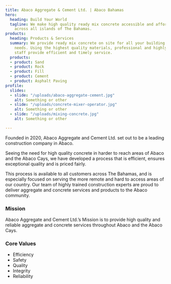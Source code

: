 ```yaml
---
title: Abaco Aggregate & Cement Ltd. | Abaco Bahamas
hero:
  heading: Build Your World
  tagline: We make high quality ready mix concrete accessible and affordable for clients
    across all islands of The Bahamas.
products:
  heading: Products & Services
  summary: We provide ready mix concrete on site for all your building and construction
    needs. Using the highest quality materials, professional and highly qualified
    staff provide efficient and timely service.
  products:
  - product: Sand
  - product: Rock
  - product: Fill
  - product: Cement
  - product: Asphalt Paving
profile:
  slides:
  - slide: "/uploads/abaco-aggregate-cement.jpg"
    alt: Something or other
  - slide: "/uploads/concrete-mixer-operator.jpg"
    alt: Something or other
  - slide: "/uploads/mixing-concrete.jpg"
    alt: Something or other

---
```

Founded in 2020, Abaco Aggregate and Cement Ltd. set out to be a leading construction company in Abaco.

Seeing the need for high quality concrete in harder to reach areas of Abaco and the Abaco Cays, we have developed a process that is efficient, ensures exceptional quality and is priced fairly.

This process is available to all customers across The Bahamas, and is especially focused on serving the more remote and hard to access areas of our country. Our team of highly trained construction experts are proud to deliver aggregate and concrete services and products to the Abaco community.

### Mission

Abaco Aggregate and Cement Ltd.’s Mission is to provide high quality and reliable aggregate and concrete services throughout Abaco and the Abaco Cays.

### Core Values

* Efficiency
* Safety
* Quality
* Integrity
* Reliability